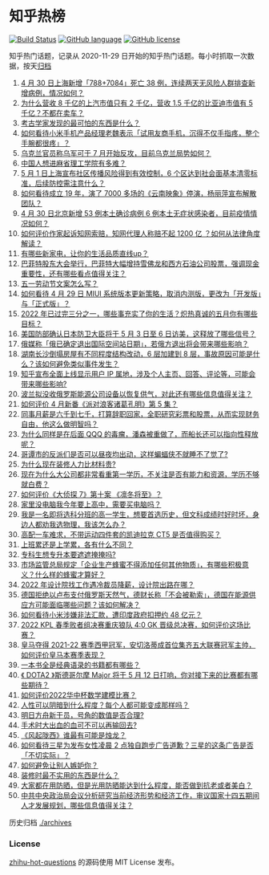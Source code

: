 # 知乎热榜
[![Build Status](https://github.com/ToWeLong/zhihu-hot-questions/workflows/CI/badge.svg)](https://github.com/ToWeLong/zhihu-hot-questions/actions)
[![GitHub language](https://img.shields.io/badge/language-golang-orange.svg)](https://golang.org/)
[![GitHub license](https://img.shields.io/github/license/ToWeLong/zhihu-hot-questions)](https://github.com/ToWeLong/zhihu-hot-questions/blob/main/LICENSE)

知乎热门话题，记录从 2020-11-29 日开始的知乎热门话题。每小时抓取一次数据，按天[归档](./archives)

<!-- BEGIN -->

1. [4 月 30 日上海新增「788+7084」死亡 38 例，连续两天无风险人群排查新增病例，情况如何？](https://www.zhihu.com/question/530870432)
1. [为什么营收 8 千亿的上汽市值只有 2 千亿，营收 1.5 千亿的比亚迪市值有 5 千亿？不都在卖车？](https://www.zhihu.com/question/462541762)
1. [考古学家发现的最可怕的东西是什么？](https://www.zhihu.com/question/422841915)
1. [如何看待小米手机产品经理老魏表示「试用友商手机，沉得不仅手指疼，整个手腕都很疼」？](https://www.zhihu.com/question/530568623)
1. [乌克兰官员称乌军可于 7 月开始反攻，目前乌克兰局势如何？](https://www.zhihu.com/question/530415687)
1. [中国人想进麻省理工学院有多难？](https://www.zhihu.com/question/284014214)
1. [5 月 1 日上海宣布社区传播风险得到有效控制，6 个区达到社会面基本清零标准，后续防控需注意什么？](https://www.zhihu.com/question/530880306)
1. [如何看待成立 19 年，演了 7000 多场的《云南映象》停演，杨丽萍宣布解散团队？](https://www.zhihu.com/question/530742478)
1. [4 月 30 日北京新增 53 例本土确诊病例 6 例本土无症状感染者，目前疫情情况如何？](https://www.zhihu.com/question/530870847)
1. [如何评价作家起诉知网索赔，知网代理人称赔不起 1200 亿 ？如何从法律角度解读？](https://www.zhihu.com/question/530808731)
1. [有哪些新家电，让你的生活品质直线up？](https://www.zhihu.com/question/523388660)
1. [巴菲特股东大会举行，巴菲特大幅增持雪佛龙和西方石油公司股票，强调现金重要性，还有哪些看点值得关注？](https://www.zhihu.com/question/530778769)
1. [五一劳动节文案怎么写？](https://www.zhihu.com/question/453759706)
1. [如何看待 4 月 29 日 MIUI 系统版本更新策略，取消内测版，更改为「开发版」与「正式版」？](https://www.zhihu.com/question/530684627)
1. [2022 年已过完三分之一，哪些事充实了你的生活？炽热真诚的五月你有哪些目标？](https://www.zhihu.com/question/530871052)
1. [美国防部确认日本防卫大臣将于 5 月 3 日至 6 日访美，这释放了哪些信号？](https://www.zhihu.com/question/530748308)
1. [俄媒称「俄已确定退出国际空间站日期」，若俄方退出将会带来哪些影响？](https://www.zhihu.com/question/530869344)
1. [湖南长沙倒塌房屋有不同程度结构改动，6 层加建到 8 层，事故原因可能是什么？该如何避免类似事件发生？](https://www.zhihu.com/question/530806363)
1. [知乎宣布全面上线显示用户 IP 属地，涉及个人主页、回答、评论等，可能会带来哪些影响?](https://www.zhihu.com/question/530778510)
1. [波兰拟没收俄罗斯能源公司设备以恢复供气，对此还有哪些信息值得关注？](https://www.zhihu.com/question/530585824)
1. [如何评价 4 月新番《派对浪客诸葛孔明》第 5 集？](https://www.zhihu.com/question/530537433)
1. [同事月薪是六千到七千，打算辞职回家，全职研究彩票和股票，从而实现财务自由，他这么做明智吗？](https://www.zhihu.com/question/530721682)
1. [为什么同样是在后面 QQQ 的毒瘤，潘森被重做了，而船长还可以指向性释放呢？](https://www.zhihu.com/question/527450504)
1. [哥谭市的反派们是否可以昼夜均出动，这样蝙蝠侠不就睡不了觉了?](https://www.zhihu.com/question/530113162)
1. [为什么现在装修人力比材料贵?](https://www.zhihu.com/question/521817843)
1. [现在为什么大公司都非常看重第一学历，不关注是否有能力和资源，学历不够就白费？](https://www.zhihu.com/question/530383601)
1. [如何评价《大侦探 7》第十案 《凛冬将至》？](https://www.zhihu.com/question/530478686)
1. [家里没电脑我今年要上高中，需要买电脑吗？](https://www.zhihu.com/question/530875974)
1. [我是一名即将选科分班的高一学生，想要首选历史，但文科成绩时好时坏，身边人都劝我选物理，我该怎么办？](https://www.zhihu.com/question/530766595)
1. [高配一车难求，不带运动四件套的凯迪拉克 CT5 是否值得购买？](https://www.zhihu.com/question/530159715)
1. [上班累还是上学累，各有什么不同？](https://www.zhihu.com/question/530686951)
1. [专科生想专升本要遮遮掩掩吗?](https://www.zhihu.com/question/530066191)
1. [市场监管总局规定「企业生产蜂蜜不得添加任何其他物质」，有哪些积极意义？什么样的蜂蜜才算好？](https://www.zhihu.com/question/530755833)
1. [2022 年设计院找工作遇冷裁员降薪，设计院出路在哪？](https://www.zhihu.com/question/518331901)
1. [德国拒绝以卢布支付俄罗斯天然气，德财长称「不会被勒索」，德国在能源供应方可能面临哪些问题？该如何解决？](https://www.zhihu.com/question/530870038)
1. [如何看待小米涉嫌非法汇款，遭印度政府扣押约 48 亿元？](https://www.zhihu.com/question/530869657)
1. [2022 KPL 春季败者组决赛重庆狼队 4:0 GK 晋级总决赛，如何评价这场比赛？](https://www.zhihu.com/question/530796813)
1. [皇马夺得 2021-22 赛季西甲冠军，安切洛蒂成首位集齐五大联赛冠军主帅，如何评价皇马本赛季表现？](https://www.zhihu.com/question/530828183)
1. [一本书全是经典语录的书籍都有哪些？](https://www.zhihu.com/question/510894495)
1. [《 DOTA2 》斯德哥尔摩 Major 将于 5 月 12 日打响，你对接下来的比赛都有哪些期待？](https://www.zhihu.com/question/530313615)
1. [如何评价2022华中杯数学建模比赛？](https://www.zhihu.com/question/530598399)
1. [人性可以阴暗到什么程度？每个人都可能变成那样吗？](https://www.zhihu.com/question/317114964)
1. [明日方舟新干员，号角的数值是否合理?](https://www.zhihu.com/question/528178305)
1. [手术时大出血的血可不可以再输回去?](https://www.zhihu.com/question/523762495)
1. [《风起陇西》谁最有可能是烛龙？](https://www.zhihu.com/question/530431967)
1. [如何看待三星为发布女性凌晨 2 点独自跑步广告道歉？三星的这条广告是否「不切实际」？](https://www.zhihu.com/question/530778530)
1. [如何避免让别人嫉妒你？](https://www.zhihu.com/question/290373537)
1. [装修时最不实用的东西是什么？](https://www.zhihu.com/question/58344655)
1. [大家都在用防晒，但是光用防晒能达到什么程度，能否做到抗老或者美白？](https://www.zhihu.com/question/528893397)
1. [中共中央政治局会议分析研究当前经济形势和经济工作，审议国家十四五期间人才发展规划，哪些信息值得关注？](https://www.zhihu.com/question/530617342)

<!-- END -->

历史归档 [./archives](./archives)


### License
[zhihu-hot-questions](https://github.com/towelong/zhihu-hot-questions) 的源码使用 MIT License 发布。